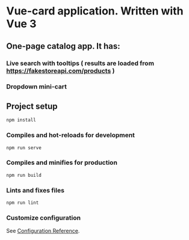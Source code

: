 # Vue-card application. Written with Vue 3

## One-page catalog app. It has:
### Live search with tooltips ( results are loaded from https://fakestoreapi.com/products )
### Dropdown mini-cart

## Project setup
```
npm install
```

### Compiles and hot-reloads for development
```
npm run serve
```

### Compiles and minifies for production
```
npm run build
```

### Lints and fixes files
```
npm run lint
```

### Customize configuration
See [Configuration Reference](https://cli.vuejs.org/config/).
